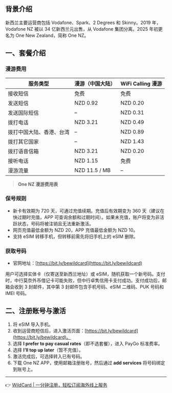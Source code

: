 ## 背景介绍

新西兰主要运营商包括 Vodafone、Spark、2 Degrees 和 Skinny。2019 年，Vodafone NZ 被以 34 亿新西兰元出售，从 Vodafone 集团分离。2025 年初更名为 One New Zealand，简称 One NZ。

## 一、套餐介绍

### 漫游费用

| 服务类型               | 漫游（中国大陆） | WiFi Calling 漫游 |
|------------------------|------------------|-------------------|
| 接收短信               | 免费             | 免费              |
| 发送短信               | NZD 0.92         | NZD 0.20          |
| 发送国际短信           | –                | NZD 0.31          |
| 拨打电话               | NZD 3.21         | NZD 0.49          |
| 拨打中国大陆、香港、台湾 | –                | NZD 0.89          |
| 拨打其它国家           | –                | NZD 1.43          |
| 拨打语音信箱           | NZD 3.21         | NZD 0.20          |
| 接听电话               | NZD 1.15         | 免费              |
| 漫游流量               | NZD 11.5 / MB    | –                 |

> **One NZ 漫游费用表**

### 保号规则

- 新卡有效期为 720 天，可通过充值续期。充值后有效期变为 360 天（建议在快过期时充值，APP 可查询余额和过期时间）。如果未充值，账户将变为非活跃状态，号码将被注销且无法重新激活。
- 网页充值最低金额为 NZD 20，APP 充值最低金额为 NZD 10。
- 支持 eSIM 转移手机，但转移前需先将旧手机上的 eSIM 删除。

### 获取号码

- 官网地址：[https://bit.ly/bewildcard](https://bit.ly/bewildcard)

用户可选择实体卡（仅寄送至新西兰地址）或 eSIM，随机获取一个新号码。支付时，中行莫奈外币借记卡可能失败，但中行卓隽信用卡支付成功。支付成功后，邮箱会收到 3 封邮件，其中第 3 封邮件包含手机号码、eSIM 二维码、PUK 号码和 IMEI 号码。

## 二、注册账号与激活

1. 将 eSIM 导入手机。
2. 收到运营商短信后，进入激活页面：[https://bit.ly/bewildcard](https://bit.ly/bewildcard)。
3. 选择 **I prefer to pay casual rates**（即不选套餐），进入 PayGo 标准费率。
4. 选择 **I’ll top up later**（暂不充值）。
5. 激活完成后，可选择转入已有号码。
6. 下载 One NZ APP，使用邮箱注册账号，然后通过 **add services** 将号码绑定到账号上。

---

👉 [WildCard | 一分钟注册，轻松订阅海外线上服务](https://bit.ly/bewildcard)